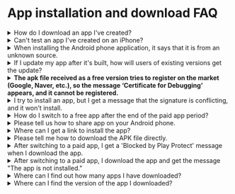 # App installation and download FAQ

<details>

<summary>How do I download an app I've created?</summary>

**Swing2App Official App** - You can use the app preview to see which apps you've created.

1\) Please download the official 'Swing2App' app from the App Store and Play Store.

\*If the app is already installed, please update to the latest version.

<img src="https://s.w.org/images/core/emoji/11/svg/25b6.svg" alt="▶" data-size="line"> [App store launch link**(URL)**](https://itunes.apple.com/us/app/%EC%8A%A4%EC%9C%99%ED%88%AC%EC%95%B1-swing2app/id1089434204?l=ko\&ls=1\&mt=8)

<img src="https://s.w.org/images/core/emoji/11/svg/25b6.svg" alt="▶" data-size="line"> [Play store launch link**(URL)**](https://play.google.com/store/apps/details?id=com.hustay.swing.n24b9904fe8b52497d87aaa75f795b5f96)

2\) After launching the app, select the \[App Preview] menu at the top of the → category and log in with your Swing2App website subscription account (ID, password).&#x20;

**\*Note: To log in, you must enter the account you signed up for in the Swing2App homepage** [<mark style="color:blue;">http://www.swing2app.com</mark>](https://www.swing2app.com/)<mark style="color:blue;"></mark>

**It's not an account signed up for in the official Swing2App app\~!**

3\) Once you're done signing in, the app preview page will open, where you can see a list of apps you've created.

\*iPhones can be confirmed by pressing the preview button. (WebView, apps created by push are not available on the iPhone)

\*On Android phones, you can preview the app and download the app.

For more information on how to install the app, please check the manual link below.

<img src="https://s.w.org/images/core/emoji/11/svg/25b6.svg" alt="▶" data-size="line"> [<mark style="color:blue;">See how to install the app</mark>](../manual/appoperation/appinstall.md)<mark style="color:blue;"></mark>

</details>

<details>

<summary>Can't test an app I've created on an iPhone?</summary>

The app can also be tested on iPhone.

Here are 2 ways to do it.

**1)When using the free version app - Use the Swing2App App app preview**

Download and install the official \[Swing2App] app from the App Store.

Launch the app, select the \[App Preview] menu at the top, and log in with your Swing2App account - you can preview the app you created as a preview on your iPhone.

\*You can check all the apps you create for free.

\*Only Prototype - Apps created with Push or WebView are not available for preview (only apps created by regular prototypes - slides, tops, footers, etc.)



**2) When using the paid version of the app - register the test version with the user's Apple ID 'test-flight'**

You can test using the test-flight provided by the App Store.

Please purchase a paid app pass, an App Store upload ticket, and apply for an App Store upload.

Email after completion of upload application: Please email the App Store test-flight request to the help@swing2app.com

Please collect and send us all the Apple accounts (email addresses) of users who want to use the iPhone app.

The audit takes 3 to 5 days, and once it's complete, you can install the app on your iPhone to test it.

The test-flight is only available for 90 days, and if you do extend, you will need to purchase an App Store upload ticket and reapply for the upload.

\* This applies to the paid version and requires you to purchase an App Store upload ticket and apply for an upload. (Swing Paid Use Pass must be paid.)

</details>

<details>

<summary>When installing the Android phone application, it says that it is from an unknown source.</summary>

Currently, Google defaults to warning about apps installed from sources other than the Google Play Store.

Therefore, if you received your app through an external channel other than the official Play Store, you may receive this message.

On your Android phone, you can install the downloaded application by checking **"Settings> Security > Unknown Sources".**

Of course, if your app has been uploaded to the Play Store, you won't be able to see these messages, so uploading to the Market will solve it simply.

In addition, you can select and proceed with the protection security message as 'Ignore and install'.&#x20;

**☞** [<mark style="color:blue;">**\[How to install APK file Android phone\]**</mark>](../manual/appoperation/appinstall.md)<mark style="color:blue;">****</mark>

</details>

<details>

<summary>If I update my app after it's built, how will users of existing versions get the update?</summary>

An update message window appears when the app runs, so users can get the update to the latest version.

Currently, when making updates in Swing2App App Production, administrators can choose 'Recommended', 'Required', and 'Do not show updates' themselves.

Depending on the option chosen, the contents of the message window will vary, and if 'Required' is selected, the user must update before they can use the app normally.

If your app is registered on the App Store or Play Store after switching to the paid version, you will need to update the newly updated version of the app again on that Store.

Only when it is updated will users be able to use the changed content.

</details>

<details>

<summary><strong>The apk file received as a free version tries to register on the market (Google, Naver, etc.), so the message ‘Certificate for Debugging’ appears, and it cannot be registered.</strong></summary>

The debug message is the one you get when you try to market a free version of the app.

The free version of the app is not available on the Store.

\*Swing2App - The free version of the app is for personal use only (not available on the Store)

A paid version of the app is available for release in the Store. (PlayStore, App Store, OneStore, etc. are available)

Therefore, if you want to register for the Play Store, please make a paid payment and then receive the aab file to register.

</details>

<details>

<summary>I try to install an app, but I get a message that the signature is conflicting, and it won't install.</summary>

If you install the paid version after installing the free version, you will receive the following message:

Uninstall and install the existing free app and it will install without problems.

\*The free version app and the paid version app are not compatible, so please uninstall and reinstall it.

</details>

<details>

<summary>How do I switch to a free app after the end of the paid app period?</summary>

If you no longer use it as a paid app and want to use it as a free app, please proceed using the method below.

1\) Check for paid apps that have expired

2\)Delete apps installed on Android phone (delete paid apps that have been downloaded previously)

3\)Select the \[Update App] button on the app creation page (when you create a new app, it will switch to the free version)

4\)Swing2App Official App – From App Preview – App Download Progress

5\)Launch the free version of the app again and it will run normally.

6\) In addition, apps that have been uploaded to the Play Store etc. can be downloaded directly by users.

(The App Store will be dropped off upon request)&#x20;

<mark style="color:blue;"></mark>[<mark style="color:blue;">\[Go to the manual on how to switch to a free app after the end of the paid app period\]</mark>](../manual/appoperation/freeversionapp-change.md)<mark style="color:blue;"></mark>

</details>

<details>

<summary>Please tell us how to share app on your Android phone.</summary>

App Sharing is a feature that lets you share apps you create for free with each other on your Android phone so that you can pass on your apps to other users.

If you apply the settings or the app sharing menu when creating the app, you can use the function to send a link to share the app with another app.

You can use it by taking the link and installing the app.

**\* App sharing is only possible on Android phones, the free version of the app cannot be shared on iPhone\~!**

**iPhones can only download apps released on the App Store.**

<mark style="color:blue;">****</mark>[<mark style="color:blue;">**\[Go to see how to install the app to share\]**</mark>](../manual/appoperation/share-app.md)<mark style="color:blue;">****</mark>

</details>

<details>

<summary>Where can I get a link to install the app?</summary>

Swing2App homepage - When you receive an APK file from your app's creation history, you can copy the link address from the download to install the app.

On Android phones, you can download the app directly from the app installation link.

**\*The app cannot be installed on iPhone, it is only available on Android phones.**

**\*Important\* Progress on PC, Web Browser: Please use Chrome!!**

You can copy and install the link address you received by copying it to various paths.&#x20;

<mark style="color:blue;"></mark>[<mark style="color:blue;">\[Go to the app installation link address to see the app download manual\]</mark>](../manual/appoperation/applink-install.md)<mark style="color:blue;"></mark>

</details>

<details>

<summary>Please tell me how to download the APK file directly.</summary>

Swing2App Official App - In addition to using the app preview function, you can download it directly as an APK file on your Android phone.

**How to download and install the app as an APK file is only available on your Android phone. \*iPhone not available**

**1)Swing2App homepage - Use to receive APK files from app production history**

![](../.gitbook/assets/글로벌설치1.png)

After the app is finished creating, access the Swing2App homepage on your mobile, and select the \[Get APK File] button on the app creation history page.

If you choose Get APK file, the file download will start and you can install the app directly on your mobile.



**2)Download the app from email**

****![](../.gitbook/assets/Picture40.png)****

When the app is published, the completed APK file is sent to the user's email.

**Blue banner** – You can select \[Download App] to install the app.

There are many ways to download the app.

For more detailed instructions, please refer to the manual below.&#x20;

[\[Go to the manual on how to install the app on your phone\]](../manual/appoperation/appinstall.md)

</details>

<details>

<summary>After switching to a paid app, I get a 'Blocked by Play Protect' message when I download the app.</summary>

When you try to install a paid app that has been switched to it, you may get a 'Blocked by Play Protect' message, as shown in the image above.

Before you launch (register) on the Play Store, if you download from an external channel other than the official Play Store, Google Protect will display the message.

In this case, you can select \[Ignore and install] and you can install normally.

When you release an app to the Play Store, you won't see that message.

</details>

<details>

<summary>After switching to a paid app, I download the app and get the message "The app is not installed."</summary>

The message is also a case in which Google blocked the installation of the app on its own.

If you don't launch the Play Store, Google will recognize it as an unknown path and arbitrarily block the installation, which will result in a case where you can't install it properly.

**Paid apps made with Swing2App that are not available on the Play Store have been identified as unauthenticated paths on Android phones and have been blocked from installation.**

Disable Protect security settings in the PlayStore app for easy trouble.

**\* In the Play Store app → 'Play Protect', we recommend →that you deselect "Scan your device for security threats" and "Supplement the ability to detect harmful apps".**

</details>

<details>

<summary>Where can I find out how many apps I have downloaded?</summary>

The free version of the app allows you to check the storage capacity by checking the application information.

Long press the app icon installed on your Android phone and a banner window will pop up, and you can check it in the application information window when you select the icon with the shape of an exclamation point.

The free version of the app is only available for download on Android phones, so the iPhone is not applicable.

Apps released on the Play Store and the App Store as paid versions of the app are listed in the launch notes for the app size.

Please check the storage capacity listed on the App Store for your iPhone.

</details>

<details>

<summary>Where can I find the version of the app I downloaded?</summary>

If you have applied the 'Settings' menu to your app from a regular prototype app or a push app, you can check the version in Settings.

Apps that do not apply the setting menu, webview apps, can be checked through the application information, which is a function inside the phone.

\*Long press the app icon installed on your Android phone to check the app information.

The iPhone can only download the app through the App Store, so please check the version downloaded from the App Store.

</details>
